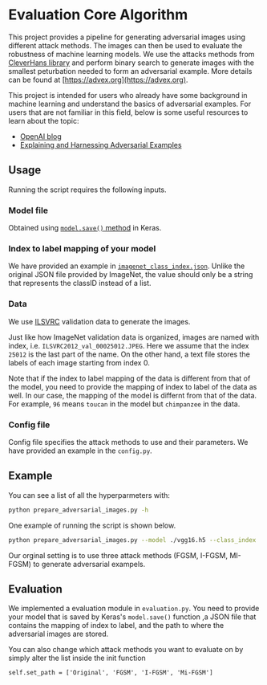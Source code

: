 # Evaluation Core Algorithm

This project provides a pipeline for generating adversarial images using different attack methods. The images can then be used to evaluate the robustness of machine learning models. We use the attacks methods from [CleverHans library](https://github.com/tensorflow/cleverhans#setting-up-cleverhans) and perform binary search to generate images with the smallest peturbation needed to form an adversarial example. More details can be found at [https://advex.org](https://advex.org).

This project is intended for users who already have some background in machine learning and understand
the basics of adversarial examples. For users that are not familiar in this field,
below is some useful resources to learn about the topic:

- [OpenAI blog](https://blog.openai.com/adversarial-example-research/)
- [Explaining and Harnessing Adversarial Examples](https://arxiv.org/abs/1412.6572)

## Usage

Running the script requires the following inputs.

### Model file

Obtained using [`model.save()` method](https://keras.io/getting-started/faq/#how-can-i-save-a-keras-model) in Keras.

### Index to label mapping of your model

We have provided an example in [`imagenet_class_index.json`](https://github.com/ShangwuYao/AdvEx_Evaluation/blob/master/src/imagenet_class_index.json). Unlike the original JSON file provided by ImageNet, the value should only be a string that represents the classID instead of a list.

### Data

We use [ILSVRC](http://www.image-net.org/challenges/LSVRC/2012/index) validation data to generate the images.

Just like how ImageNet validation data is organized, images are named with index, i.e. `ILSVRC2012_val_00025012.JPEG`. Here we assume that the index `25012` is the last part of the name. On the other hand, a text file stores the labels of each image starting from index 0.

Note that if the index to label mapping of the data is different from that of the model, you need to provide the mapping of index to label of the data as well. In our case, the mapping of the model is differnt from that of the data. For example, `96` means `toucan` in the model but `chimpanzee` in the data.

### Config file

Config file specifies the attack methods to use and their parameters. We have provided an example in the `config.py`.

## Example

You can see a list of all the hyperparmeters with:

```bash
python prepare_adversarial_images.py -h
```

One example of running the script is shown below.

```bash
python prepare_adversarial_images.py --model ./vgg16.h5 --class_index ./imagenet_class_index.json --num_step 1 --num_generate 10 --data_input . --data_label ILSVRC2012_validation_ground_truth.txt --data_mapping ./class_index.json --config config.json --output_original --output_path ./image_final/
```

Our orginal setting is to use three attack methods (FGSM, I-FGSM, MI-FGSM) to generate adversarial exampels.

## Evaluation

We implemented a evaluation module in `evaluation.py`. You need to provide your model that is saved by Keras's `model.save()` function ,a JSON file that contains the mapping of index to label, and the path to where the adversarial images are stored.

You can also change which attack methods you want to evaluate on by simply alter the list inside the init function

```
self.set_path = ['Original', 'FGSM', 'I-FGSM', 'Mi-FGSM']
```
